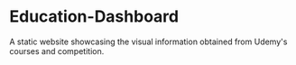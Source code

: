 # Education-Dashboard
A static website showcasing the visual information obtained from Udemy's courses and competition. 
